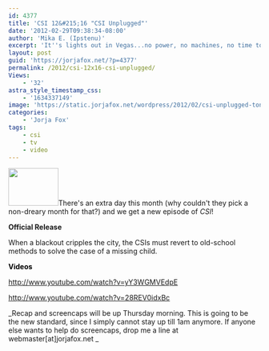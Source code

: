 ```yaml
---
id: 4377
title: 'CSI 12&#215;16 "CSI Unplugged"'
date: '2012-02-29T09:38:34-08:00'
author: 'Mika E. (Ipstenu)'
excerpt: 'It''s lights out in Vegas...no power, no machines, no time to lose! Tune in on Wednesday, February 29th at 10/9c only CBS!'
layout: post
guid: 'https://jorjafox.net/?p=4377'
permalink: /2012/csi-12x16-csi-unplugged/
Views:
    - '32'
astra_style_timestamp_css:
    - '1634337149'
image: 'https://static.jorjafox.net/wordpress/2012/02/csi-unplugged-tonight.jpeg'
categories:
    - 'Jorja Fox'
tags:
    - csi
    - tv
    - video
---
```


<img class="alignleft size-thumbnail wp-image-4378" title="csi-unplugged-tonight" src="//static.jorjafox.net/wordpress/2012/02/csi-unplugged-tonight-210x140.jpeg" alt="" width="100" height="75" />There's an extra day this month (why couldn't they pick a non-dreary month for that?) and we get a new episode of _CSI_!

**Official Release**

When a blackout cripples the city, the CSIs must revert to old-school methods to solve the case of a missing child.

<span style="color: #000000;">**Videos**</span>

http://www.youtube.com/watch?v=yY3WGMVEdpE

http://www.youtube.com/watch?v=28REV0idxBc

_Recap and screencaps will be up Thursday morning. This is going to be the new standard, since I simply cannot stay up till 1am anymore. If anyone else wants to help do screencaps, drop me a line at webmaster[at]jorjafox.net _
